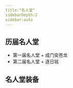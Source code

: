 ```yaml
---
title:"名人堂"
sidebarDepth:2
sidebar:auto
---
```


## 历届名人堂
   - 第一届名人堂
    + 成门奕苍龙
   - 第二届名人堂
    + 逐日铭


## 名人堂装备